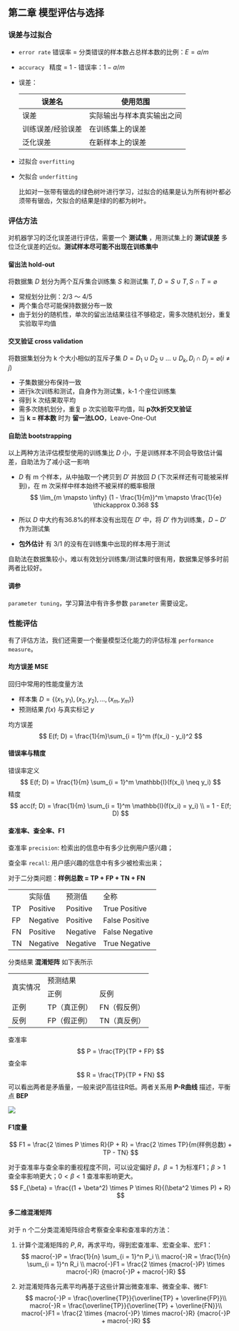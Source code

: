 ## 第二章 模型评估与选择

### 误差与过拟合

- `error rate` 错误率 = 分类错误的样本数占总样本数的比例：$E = a / m$

- `accuracy ` 精度 = 1 - 错误率：$1 - a/m$

- 误差：

  | 误差名            | 使用范围                   |
  | ----------------- | -------------------------- |
  | 误差              | 实际输出与样本真实输出之间 |
  | 训练误差/经验误差 | 在训练集上的误差           |
  | 泛化误差          | 在新样本上的误差           |

- 过拟合 `overfitting`

- 欠拟合 `underfitting`

  比如对一张带有锯齿的绿色树叶进行学习，过拟合的结果是认为所有树叶都必须带有锯齿，欠拟合的结果是绿的的都为树叶。

### 评估方法

对机器学习的泛化误差进行评估，需要一个 **测试集** ，用测试集上的 **测试误差** 多位泛化误差的近似。**测试样本尽可能不出现在训练集中**

#### 留出法 hold-out

将数据集 $D$ 划分为两个互斥集合训练集 $S$ 和测试集 $T$, $D = S \cup T , S \cap T = \varnothing$

- 常规划分比例：2/3 ～ 4/5
- 两个集合尽可能保持数据分布一致
- 由于划分的随机性，单次的留出法结果往往不够稳定，需多次随机划分，重复实验取平均值

#### 交叉验证 cross validation 

将数据集划分为 k 个大小相似的互斥子集 $D = D_1 \cup D_2 \cup … \cup D_k, D_i \cap D_j = \varnothing (i \neq j)$ 

- 子集数据分布保持一致
- 进行k次训练和测试，自身作为测试集，k-1 个座位训练集
- 得到 k 次结果取平均
- 需多次随机划分，重复 p 次实验取平均值，叫 **p次k折交叉验证**
- 当 **k = 样本数** 时为 **留一法LOO**，Leave-One-Out

#### 自助法  bootstrapping

以上两种方法评估模型使用的训练集比 $D$ 小，于是训练样本不同会导致估计偏差，自助法为了减小这一影响

- $D$ 有 m 个样本，从中抽取一个拷贝到 $D'$ 并放回 $D$ (下次采样还有可能被采样到)，在 m 次采样中样本始终不被采样的概率极限
  $$
  \lim_{m \mapsto \infty} (1 - \frac{1}{m})^m \mapsto \frac{1}{e} \thickapprox 0.368
  $$

- 所以 $D$ 中大约有36.8%的样本没有出现在 $D'$ 中，将 $D'$ 作为训练集，$D-D'$ 作为测试集

- **包外估计** 有 3/1 的没有在训练集中出现的样本用于测试

自助法在数据集较小，难以有效划分训练集/测试集时很有用，数据集足够多时前两者比较好。

#### 调参

`parameter tuning`，学习算法中有许多参数 `parameter` 需要设定。

### 性能评估

有了评估方法，我们还需要一个衡量模型泛化能力的评估标准 `performance measure`。

#### 均方误差 MSE

回归中常用的性能度量方法

- 样本集 $D = \{(x_1, y_1), (x_2, y_2), … , (x_m, y_m) \}$
- 预测结果 $f(x)$ 与真实标记 $y$

均方误差
$$
E(f; D) = \frac{1}{m}\sum_{i = 1}^m (f(x_i) - y_i)^2
$$

#### 错误率与精度

错误率定义
$$
E(f; D) = \frac{1}{m} \sum_{i = 1}^m \mathbb{I}(f(x_i) \neq y_i)
$$
精度
$$
acc(f; D) = \frac{1}{m} \sum_{i = 1}^m \mathbb{I}(f(x_i) = y_i) \\
= 1 - E(f; D)
$$

#### 查准率、查全率、F1

查准率 `precision`: 检索出的信息中有多少比例用户感兴趣；

查全率 `recall`: 用户感兴趣的信息中有多少被检索出来；

对于二分类问题：**样例总数 = TP + FP + TN + FN**

<table>
  <tr>
        <td></td>
        <td>实际值</td>
        <td>预测值</td>
        <td>全称</td>
    </tr>
    <tr>
        <td>TP</td>
        <td>Positive</td>
        <td>Positive</td>
       <td>True Positive</td>
    </tr>
  <tr>
        <td>FP</td>
        <td>Negative</td>
        <td>Positive</td>
       <td>False Positive</td>
    </tr>
  <tr>
        <td>FN</td>
        <td>Positive</td>
        <td>Negative</td>
       <td>False Negative</td>
    </tr>
  <tr>
        <td>TN</td>
        <td>Negative</td>
        <td>Negative</td>
       <td>True Negative</td>
    </tr>
</table>

分类结果 **混淆矩阵** 如下表所示

<table>
  <tr>
        <td rowspan="2">真实情况</td>    
        <td colspan="2">预测结果</td>  
    </tr>
    <tr>
        <td>正例</td> 
        <td>反例</td> 
   </tr>
    <tr>
        <td >正例</td>
      <td>TP（真正例）</td>
      <td>FN（假反例）</td>
    </tr>
  <tr>
        <td >反例</td>
      <td>FP（假正例）</td>
      <td>TN（真反例）</td>
    </tr>
</table>

查准率
$$
P = \frac{TP}{TP + FP}
$$
查全率
$$
R = \frac{TP}{TP + FN}
$$
可以看出两者是矛盾量，一般来说P高往往R低。两者关系用 **P-R曲线** 描述，平衡点 **BEP**

![](https://ws2.sinaimg.cn/large/006tNc79ly1g2ags1x6qcj30dh09cq3h.jpg)

#### F1度量

$$
F1 = \frac{2 \times P \times R}{P + R} = \frac{2 \times TP}{m(样例总数) + TP - TN}
$$

对于查准率与查全率的重视程度不同，可以设定偏好 $\beta$，$\beta = 1$ 为标准F1；$\beta > 1$ 查全率影响更大；$0 <\beta < 1$ 查准率影响更大。
$$
F_{\beta} = \frac{(1 + \beta^2) \times P \times R}{(\beta^2 \times P) + R}
$$

#### 多二维混淆矩阵

对于 n 个二分类混淆矩阵综合考察查全率和查准率的方法：

1. 计算个混淆矩阵的 $P, R$，再求平均，得到宏查准率、宏查全率、宏F1：
   $$
   macro{-}P = \frac{1}{n} \sum_{i = 1}^n P_i \\
   macro{-}R = \frac{1}{n} \sum_{i = 1}^n R_i \\
   macro{-}F1 = \frac{2 \times {macro{-}P} \times macro{-}R} {macro{-}P + macro{-}R}
   $$

2. 对混淆矩阵各元素平均再基于这些计算出微查准率、微查全率、微F1:
   $$
   macro{-}P = \frac{\overline{TP}}{\overline{TP} + \overline{FP}}\\
   macro{-}R = \frac{\overline{TP}}{\overline{TP} + \overline{FN}}\\
   macro{-}F1 = \frac{2 \times {macro{-}P} \times macro{-}R} {macro{-}P + macro{-}R}
   $$
